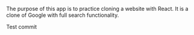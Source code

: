 The purpose of this app is to practice cloning a website with React. It is a clone of Google with full search functionality.

Test commit
